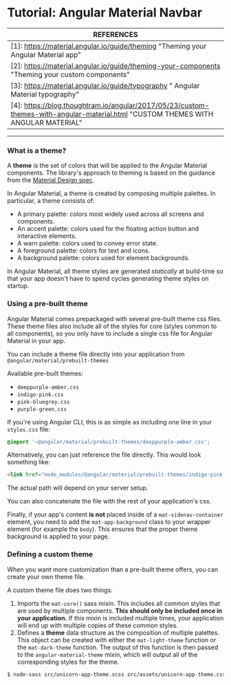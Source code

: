 # Tutorial: Angular Material Navbar

| REFERENCES                               |
| ---------------------------------------- |
| [1]: https://material.angular.io/guide/theming "Theming your Angular Material app" |
| [2]: https://material.angular.io/guide/theming-your-components "Theming your custom components" |
| [3]: https://material.angular.io/guide/typography " Angular Material typography" |
| [4]: https://blog.thoughtram.io/angular/2017/05/23/custom-themes-with-angular-material.html "CUSTOM THEMES WITH ANGULAR MATERIAL" |

------

### What is a theme?

A **theme** is the set of colors that will be applied to the Angular Material components. The library's approach to theming is based on the guidance from the [Material Design spec](https://material.google.com/style/color.html#color-color-palette).

In Angular Material, a theme is created by composing multiple palettes. In particular, a theme consists of:

- A primary palette: colors most widely used across all screens and components.
- An accent palette: colors used for the floating action button and interactive elements.
- A warn palette: colors used to convey error state.
- A foreground palette: colors for text and icons.
- A background palette: colors used for element backgrounds.

In Angular Material, all theme styles are generated *statically* at build-time so that your app doesn't have to spend cycles generating theme styles on startup.

### Using a pre-built theme

Angular Material comes prepackaged with several pre-built theme css files. These theme files also include all of the styles for core (styles common to all components), so you only have to include a single css file for Angular Material in your app.

You can include a theme file directly into your application from `@angular/material/prebuilt-themes`

Available pre-built themes:

- `deeppurple-amber.css`
- `indigo-pink.css`
- `pink-bluegrey.css`
- `purple-green.css`

If you're using Angular CLI, this is as simple as including one line in your `styles.css` file:

```css
@import '~@angular/material/prebuilt-themes/deeppurple-amber.css';
```

Alternatively, you can just reference the file directly. This would look something like:

```html
<link href="node_modules/@angular/material/prebuilt-themes/indigo-pink.css" rel="stylesheet">
```

The actual path will depend on your server setup.

You can also concatenate the file with the rest of your application's css.

Finally, if your app's content **is not** placed inside of a `mat-sidenav-container` element, you need to add the `mat-app-background` class to your wrapper element (for example the `body`). This ensures that the proper theme background is applied to your page.

### Defining a custom theme

When you want more customization than a pre-built theme offers, you can create your own theme file.

A custom theme file does two things:

1. Imports the `mat-core()` sass mixin. This includes all common styles that are used by multiple components. **This should only be included once in your application.** If this mixin is included multiple times, your application will end up with multiple copies of these common styles.
2. Defines a **theme** data structure as the composition of multiple palettes. This object can be created with either the `mat-light-theme` function or the `mat-dark-theme` function. The output of this function is then passed to the `angular-material-theme` mixin, which will output all of the corresponding styles for the theme.





```bash
$ node-sass src/unicorn-app-theme.scss src/assets/unicorn-app-theme.css
```